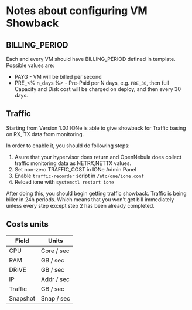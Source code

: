 # Notes about configuring VM Showback

## BILLING_PERIOD

Each and every VM should have BILLING_PERIOD defined in template.
Possible values are:
 - PAYG - VM will be billed per second
 - PRE_<% n_days %> - Pre-Paid per N days, e.g. `PRE_30`, then full Capacity and Disk cost will be charged on deploy, and then every 30 days.

## Traffic

Starting from Version 1.0.1 IONe is able to give showback for Traffic basing on RX, TX data from monitoring.

In order to enable it, you should do following steps:

1. Asure that your hypervisor does return and OpenNebula does collect traffic monitoring data as NETRX,NETTX values.
2. Set non-zero TRAFFIC_COST in IONe Admin Panel
3. Enable `traffic-recorder` script in `/etc/one/ione.conf`
4. Reload ione with `systemctl restart ione`

After doing this, you should begin getting traffic showback.
Traffic is being biller in 24h periods. Which means that you won't get bill immediately unless every step except step 2 has been already completed.

## Costs units

|  Field   |    Units    |
|----------|-------------|
|   CPU    | Core / sec  |
|   RAM    |  GB / sec   |
|  DRIVE   |  GB / sec   |
|    IP    |  Addr / sec |
| Traffic  |   GB / sec  |
| Snapshot |  Snap / sec |

